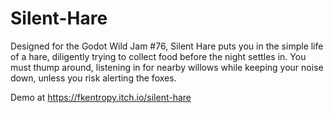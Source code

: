 # Silent-Hare
Designed for the Godot Wild Jam #76, Silent Hare puts you in the simple life of a hare, diligently trying to collect food before the night settles in. You must thump around, listening in for nearby willows while keeping your noise down, unless you risk alerting the foxes. 

Demo at https://fkentropy.itch.io/silent-hare
